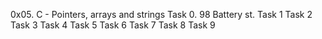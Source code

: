 0x05. C - Pointers, arrays and strings
Task 0. 98 Battery st.
Task 1
Task 2
Task 3
Task 4
Task 5
Task 6
Task 7
Task 8
Task 9
